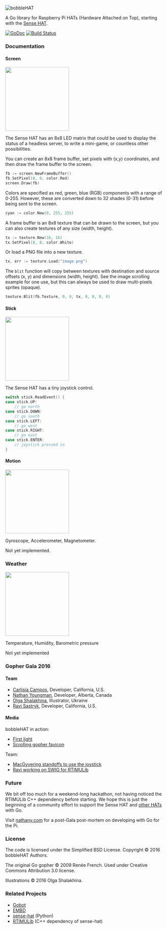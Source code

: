 ![bobbleHAT](https://cdn.rawgit.com/gophergala2016/bobblehat/master/gopher/bobblehat.svg)

A Go library for Raspberry Pi HATs (Hardware Attached on Top), starting with the [Sense HAT](https://www.raspberrypi.org/products/sense-hat/).

[![GoDoc](https://godoc.org/github.com/gophergala2016/bobblehat?status.svg)](https://godoc.org/github.com/gophergala2016/bobblehat) [![Build Status](https://travis-ci.org/gophergala2016/bobblehat.svg?branch=master)](https://travis-ci.org/gophergala2016/bobblehat)

### Documentation

#### Screen

<img src="https://cdn.rawgit.com/gophergala2016/bobblehat/master/gopher/screen.svg" width="200">

The Sense HAT has an 8x8 LED matrix that could be used to display the status of a headless server, to write a mini-game, or countless other possibilities.

You can create an 8x8 frame buffer, set pixels with (x,y) coordinates, and then draw the frame buffer to the screen.

```go
fb := screen.NewFrameBuffer()
fb.SetPixel(0, 0, color.Red)
screen.Draw(fb)
```

Colors are specified as red, green, blue (RGB) components with a range of 0-255. However, these are converted down to 32 shades (0-31) before being sent to the screen.

```go
cyan := color.New(0, 255, 255)
```

A frame buffer is an 8x8 texture that can be drawn to the screen, but you can also create textures of any size (width, height).

```go
tx := texture.New(16, 16)
tx.SetPixel(8, 8, color.White)
```

Or load a PNG file into a new texture.

```go
tx, err := texture.Load("image.png")
```

The `blit` function will copy between textures with destination and source offsets (x, y) and dimensions (width, height). See the image scrolling example for one use, but this can always be used to draw multi-pixels sprites (opaque).

```go
texture.Blit(fb.Texture, 0, 0, tx, 0, 0, 8, 8)
```

#### Stick

<img src="https://cdn.rawgit.com/gophergala2016/bobblehat/master/gopher/stick.svg" width="200">

The Sense HAT has a tiny joystick control.

```go
switch stick.ReadEvent() {
case stick.UP:
	// go north
case stick.DOWN:
	// go south
case stick.LEFT:
	// go west
case stick.RIGHT:
	// go east
case stick.ENTER:
	// joystick pressed in
}
```

#### Motion

<img src="https://cdn.rawgit.com/gophergala2016/bobblehat/master/gopher/motion.svg" width="200">

Gyroscope, Accelerometer, Magnetometer.

Not yet implemented.

### Weather

<img src="https://cdn.rawgit.com/gophergala2016/bobblehat/master/gopher/weather.svg" width="200">

Temperature, Humidity, Barometric pressure

Not yet implemented

### Gopher Gala 2016

#### Team

* [Carlisia Campos](https://github.com/carlisia), Developer, California, U.S.
* [Nathan Youngman](https://github.com/nathany), Developer, Alberta, Canada
* [Olga Shalakhina](https://github.com/osshalakhina), Illustrator, Ukraine
* [Ravi Sastryk](https://github.com/ravisastryk), Developer, California, U.S.

#### Media

bobbleHAT in action:

* [First light](https://www.instagram.com/p/BA5LhnHBkx0/)
* [Scrolling gopher favicon](https://www.instagram.com/p/BA7rzTmhk_p/)

Team:

* [MacGyvering standoffs to use the joystick](https://twitter.com/carlisia/status/691115626891350016)
* [Ravi working on SWIG for RTIMULib](https://twitter.com/carlisia/status/691064926509465601/photo/1)

### Future

We bit off too much for a weekend-long hackathon, not having noticed the RTIMULib C++ dependency before starting. We hope this is just the beginning of a community effort to support the Sense HAT and [other HATs](https://shop.pimoroni.com/collections/raspberry-pi/pi-hats-plates) with Go.

Visit [nathany.com](https://nathany.com/) for a post-Gala post-mortem on developing with Go for the Pi.

### License

The code is licensed under the Simplified BSD License.
Copyright © 2016 bobbleHAT Authors.

The original Go gopher © 2009 Renée French. Used under Creative Commons Attribution 3.0 license.

Illustrations © 2016 Olga Shalakhina.

### Related Projects

* [Gobot](http://gobot.io/)
* [EMBD](http://embd.kidoman.io/)
* [sense-hat](https://github.com/RPi-Distro/python-sense-hat) (Python)
* [RTIMULib](https://github.com/RPi-Distro/RTIMULib) (C++ dependency of sense-hat)
